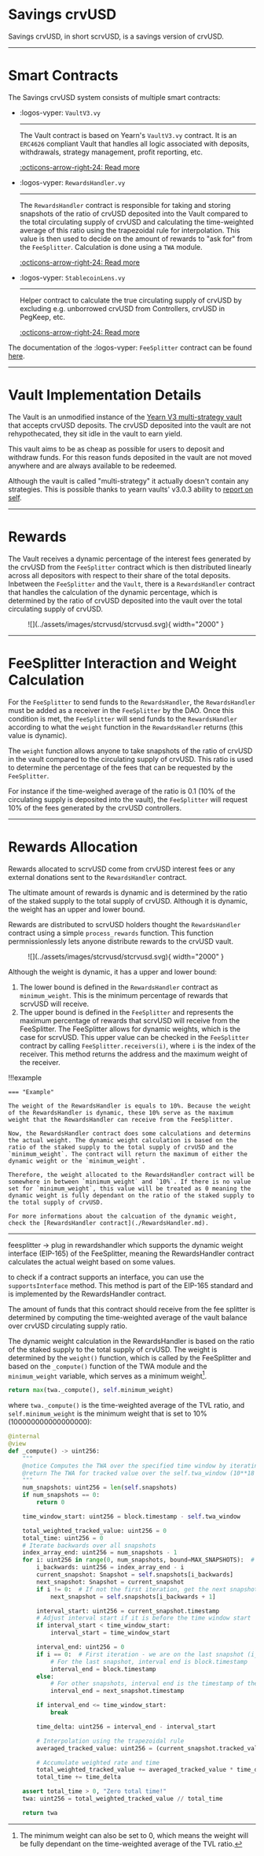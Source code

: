 <h1>Savings crvUSD</h1>

Savings crvUSD, in short scrvUSD, is a savings version of crvUSD. 


---


# **Smart Contracts**

The Savings crvUSD system consists of multiple smart contracts:

<div class="grid cards" markdown>

-   :logos-vyper: `VaultV3.vy`

    ---

    The Vault contract is based on Yearn's `VaultV3.vy` contract. It is an `ERC4626` compliant Vault that handles all logic associated with deposits, withdrawals, strategy management, profit reporting, etc.

    [:octicons-arrow-right-24: Read more](./Vault.md)

-   :logos-vyper: `RewardsHandler.vy`

    ---

    The `RewardsHandler` contract is responsible for taking and storing snapshots of the ratio of crvUSD deposited into the Vault compared to the total circulating supply of crvUSD and calculating the time-weighted average of this ratio using the trapezoidal rule for interpolation. This value is then used to decide on the amount of rewards to "ask for" from the `FeeSplitter`. Calculation is done using a `TWA` module.
    

    [:octicons-arrow-right-24: Read more](./RewardsHandler.md)

-   :logos-vyper: `StablecoinLens.vy`

    ---

    Helper contract to calculate the true circulating supply of crvUSD by excluding e.g. unborrowed crvUSD from Controllers, crvUSD in PegKeep, etc.

    [:octicons-arrow-right-24: Read more](./StablecoinLens.md)

</div>

The documentation of the :logos-vyper: `FeeSplitter` contract can be found [here](../fees/FeeSplitter.md).


---


# **Vault Implementation Details**

The Vault is an unmodified instance of the [Yearn V3 multi-strategy vault](https://github.com/yearn/yearn-vaults-v3) that accepts crvUSD deposits. The crvUSD deposited into the vault are not rehypothecated, they sit idle in the vault to earn yield.

This vault aims to be as cheap as possible for users to deposit and withdraw funds. For this reason funds deposited in the vault are not moved anywhere and are always available to be redeemed.

Although the vault is called "multi-strategy" it actually doesn't contain any strategies. This is possible thanks to yearn vaults' v3.0.3 ability to [report on self](https://github.com/yearn/yearn-vaults-v3/pull/205).


---


# **Rewards**

The Vault receives a dynamic percentage of the interest fees generated by the crvUSD from the `FeeSplitter` contract which is then distributed linearly across all depositors with respect to their share of the total deposits. Inbetween the `FeeSplitter` and the `Vault`, there is a `RewardsHandler` contract that handles the calculation of the dynamic percentage, which is determined by the ratio of crvUSD deposited into the vault over the total circulating supply of crvUSD.

<figure markdown="span">
  ![](../assets/images/stcrvusd/stcrvusd.svg){ width="2000" }
  <figcaption></figcaption>
</figure>


---


# **FeeSplitter Interaction and Weight Calculation**

For the `FeeSplitter` to send funds to the `RewardsHandler`, the `RewardsHandler` must be added as a receiver in the `FeeSplitter` by the DAO. Once this condition is met, the `FeeSplitter` will send funds to the `RewardsHandler` according to what the `weight` function in the `RewardsHandler` returns (this value is dynamic).

The `weight` function allows anyone to take snapshots of the ratio of crvUSD in the vault compared to the circulating supply of crvUSD. This ratio is used to determine the percentage of the fees that can be requested by the `FeeSplitter`.

For instance if the time-weighed average of the ratio is 0.1 (10% of the circulating supply is deposited into the vault), the `FeeSplitter` will request 10% of the fees generated by the crvUSD controllers.


---

# **Rewards Allocation**

Rewards allocated to scrvUSD come from crvUSD interest fees or any external donations sent to the `RewardsHandler` contract.

The ultimate amount of rewards is dynamic and is determined by the ratio of the staked supply to the total supply of crvUSD. Although it is dynamic, the weight has an upper and lower bound.

Rewards are distributed to scrvUSD holders thought the `RewardsHandler` contract using a simple `process_rewards` function. This function permnissionlessly lets anyone distribute rewards to the crvUSD vault.

<figure markdown="span">
  ![](../assets/images/stcrvusd/stcrvusd.svg){ width="2000" }
  <figcaption></figcaption>
</figure>

Although the weight is dynamic, it has a upper and lower bound:

1. The lower bound is defined in the `RewardsHandler` contract as `minimum_weight`. This is the minimum percentage of rewards that scrvUSD will receive.
2. The upper bound is defined in the `FeeSplitter` and represents the maximum percentage of rewards that scrvUSD will receive from the FeeSplitter. The FeeSplitter allows for dynamic weights, which is the case for scrvUSD. This upper value can be checked in the `FeeSplitter` contract by calling `FeeSplitter.receivers(i)`, where `i` is the index of the receiver. This method returns the address and the maximum weight of the receiver.

!!!example

    === "Example"

    The weight of the RewardsHandler is equals to 10%. Because the weight of the RewardsHandler is dynamic, these 10% serve as the maximum weight that the RewardsHandler can receive from the FeeSplitter.

    Now, the RewardsHandler contract does some calculations and determins the actual weight. The dynamic weight calculation is based on the ratio of the staked supply to the total supply of crvUSD and the `minimum_weight`. The contract will return the maximum of either the dynamic weight or the `minimum_weight`.

    Therefore, the weight allocated to the RewardsHandler contract will be somewhere in between `minimum_weight` and `10%`. If there is no value set for `minimum_weight`, this value will be treated as 0 meaning the dynamic weight is fully dependant on the ratio of the staked supply to the total supply of crvUSD. 

    For more informations about the calcuation of the dynamic weight, check the [RewardsHandler contract](./RewardsHandler.md).


---


feesplitter -> plug in rewardshandler which supports the dynamic weight interface (EIP-165) of the FeeSplitter, meaning the RewardsHandler contract calculates the actual weight based on some values.

to check if a contract supports an interface, you can use the `supportsInterface` method. This method is part of the EIP-165 standard and is implemented by the RewardsHandler contract.

The amount of funds that this contract should receive from the fee splitter is determined by computing the time-weighted average of the vault balance over crvUSD circulating supply ratio.

The dynamic weight calculation in the RewardsHandler is based on the ratio of the staked supply to the total supply of crvUSD. The weight is determined by the `weight()` function, which is called by the FeeSplitter and based on the `_compute()` function of the TWA module and the `minimum_weight` variable, which serves as a minimum weight[^1].

[^1]: The minimum weight can also be set to 0, which means the weight will be fully dependant on the time-weighted average of the TVL ratio.

```py
return max(twa._compute(), self.minimum_weight)
```

where `twa._compute()` is the time-weighted average of the TVL ratio, and `self.minimum_weight` is the minimum weight that is set to 10% (100000000000000000):

```py
@internal
@view
def _compute() -> uint256:
    """
    @notice Computes the TWA over the specified time window by iterating backwards over the snapshots.
    @return The TWA for tracked value over the self.twa_window (10**18 decimals precision).
    """
    num_snapshots: uint256 = len(self.snapshots)
    if num_snapshots == 0:
        return 0

    time_window_start: uint256 = block.timestamp - self.twa_window

    total_weighted_tracked_value: uint256 = 0
    total_time: uint256 = 0
    # Iterate backwards over all snapshots
    index_array_end: uint256 = num_snapshots - 1
    for i: uint256 in range(0, num_snapshots, bound=MAX_SNAPSHOTS):  # i from 0 to (num_snapshots-1)
        i_backwards: uint256 = index_array_end - i
        current_snapshot: Snapshot = self.snapshots[i_backwards]
        next_snapshot: Snapshot = current_snapshot
        if i != 0:  # If not the first iteration, get the next snapshot
            next_snapshot = self.snapshots[i_backwards + 1]

        interval_start: uint256 = current_snapshot.timestamp
        # Adjust interval start if it is before the time window start
        if interval_start < time_window_start:
            interval_start = time_window_start

        interval_end: uint256 = 0
        if i == 0:  # First iteration - we are on the last snapshot (i_backwards = num_snapshots - 1)
            # For the last snapshot, interval end is block.timestamp
            interval_end = block.timestamp
        else:
            # For other snapshots, interval end is the timestamp of the next snapshot
            interval_end = next_snapshot.timestamp

        if interval_end <= time_window_start:
            break

        time_delta: uint256 = interval_end - interval_start

        # Interpolation using the trapezoidal rule
        averaged_tracked_value: uint256 = (current_snapshot.tracked_value + next_snapshot.tracked_value) // 2

        # Accumulate weighted rate and time
        total_weighted_tracked_value += averaged_tracked_value * time_delta
        total_time += time_delta

    assert total_time > 0, "Zero total time!"
    twa: uint256 = total_weighted_tracked_value // total_time

    return twa
```